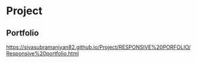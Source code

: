 # Project


## Portfolio

https://sivasubramaniyan82.github.io/Project/RESPONSIVE%20PORFOLIO/Responsive%20portfolio.html